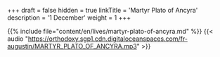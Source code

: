 +++
draft = false
hidden = true
linkTitle = 'Martyr Plato of Ancyra'
description = '1 December'
weight = 1
+++

{{% include file="content/en/lives/martyr-plato-of-ancyra.md" %}}
{{< audio "https://orthodoxy.sgp1.cdn.digitaloceanspaces.com/fr-augustin/MARTYR_PLATO_OF_ANCYRA.mp3" >}}
